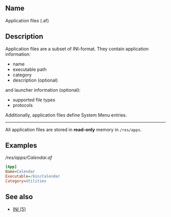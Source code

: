 ## Name

Application files (.af)

## Description

Application files are a subset of INI-format.
They contain application information:

- name
- executable path
- category
- description (optional)

and launcher information (optional):

- supported file types
- protocols

Additionally, application files define System Menu entries.

------------------------------------------
All application files are stored in **read-only** memory in `/res/apps`.

## Examples

*/res/apps/Calendar.af*

```ini
[App]
Name=Calendar
Executable=/bin/Calendar
Category=Utilities
```

## See also

- [INI (5)](help://man/5/INI)